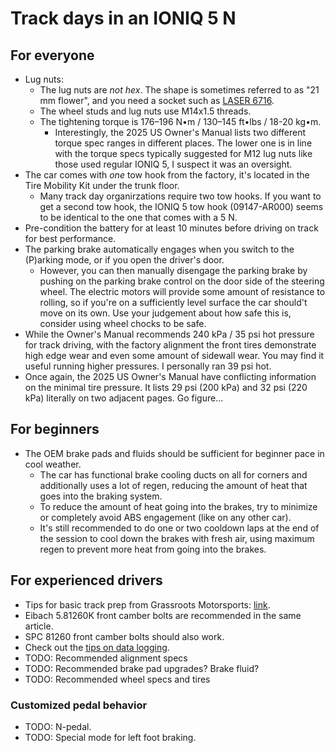 # Track days in an IONIQ 5 N

## For everyone

* Lug nuts:
  * The lug nuts are *not hex*. The shape is sometimes referred to as "21 mm flower", and you need a
    socket such as [LASER 6716](https://www.amazon.com/dp/B01N7WMSX1).
  * The wheel studs and lug nuts use M14x1.5 threads.
  * The tightening torque is 176–196 N•m / 130–145 ft•lbs / 18-20 kg•m.
    * Interestingly, the 2025 US Owner's Manual lists two different torque spec ranges in different
      places. The lower one is in line with the torque specs typically suggested for M12 lug nuts
      like those used regular IONIQ 5, I suspect it was an oversight.
* The car comes with *one* tow hook from the factory, it's located in the Tire Mobility Kit under
  the trunk floor.
  * Many track day organirzations require two tow hooks. If you want to get a second tow hook,
    the IONIQ 5 tow hook (09147-AR000) seems to be identical to the one that comes with a 5 N.
* Pre-condition the battery for at least 10 minutes before driving on track for best performance.
* The parking brake automatically engages when you switch to the (P)arking mode, or if you open the
  driver's door.
  * However, you can then manually disengage the parking brake by pushing on the parking brake
    control on the door side of the steering wheel. The electric motors will provide some amount of
    resistance to rolling, so if you're on a sufficiently level surface the car should't move on its
    own. Use your judgement about how safe this is, consider using wheel chocks to be safe.
* While the Owner's Manual recommends 240 kPa / 35 psi hot pressure for track driving, with the
  factory alignment the front tires demonstrate high edge wear and even some amount of sidewall
  wear. You may find it useful running higher pressures. I personally ran 39 psi hot.
* Once again, the 2025 US Owner's Manual have conflicting information on the minimal tire pressure.
  It lists 29 psi (200 kPa) and 32 psi (220 kPa) literally on two adjacent pages. Go figure...

## For beginners

* The OEM brake pads and fluids should be sufficient for beginner pace in cool weather.
  * The car has functional brake cooling ducts on all for corners and additionally uses a lot of
    regen, reducing the amount of heat that goes into the braking system.
  * To reduce the amount of heat going into the brakes, try to minimize or completely avoid ABS
    engagement (like on any other car).
  * It's still recommended to do one or two cooldown laps at the end of the session to cool down the
    brakes with fresh air, using maximum regen to prevent more heat from going into the brakes.

## For experienced drivers

* Tips for basic track prep from Grassroots Motorsports: [link](https://grassrootsmotorsports.com/news/one-lap-of-america-day-0-recap/).
* Eibach 5.81260K front camber bolts are recommended in the same article.
* SPC 81260 front camber bolts should also work.
* Check out the [tips on data logging](data_logging.md).
* TODO: Recommended alignment specs
* TODO: Recommended brake pad upgrades? Brake fluid?
* TODO: Recommended wheel specs and tires

### Customized pedal behavior

* TODO: N-pedal.
* TODO: Special mode for left foot braking.
